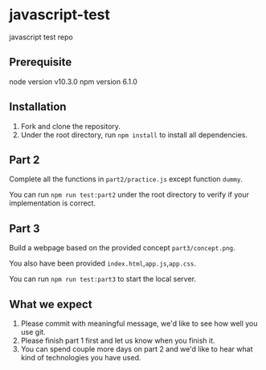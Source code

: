 # javascript-test

javascript test repo

## Prerequisite

node version v10.3.0
npm version 6.1.0

## Installation

1. Fork and clone the repository.
2. Under the root directory, run ```npm install``` to install all dependencies.

## Part 2

Complete all the functions in ```part2/practice.js``` except function ```dummy```.

You can run ```npm run test:part2``` under the root directory to verify if your implementation is correct.

## Part 3

Build a webpage based on the provided concept ```part3/concept.png```.

You also have been provided ```index.html```,```app.js```,```app.css```.

You can run ```npm run test:part3``` to start the local server.

## What we expect

1. Please commit with meaningful message, we'd like to see how well you use git.
2. Please finish part 1 first and let us know when you finish it.
3. You can spend couple more days on part 2 and we'd like to hear what kind of technologies you have used.

